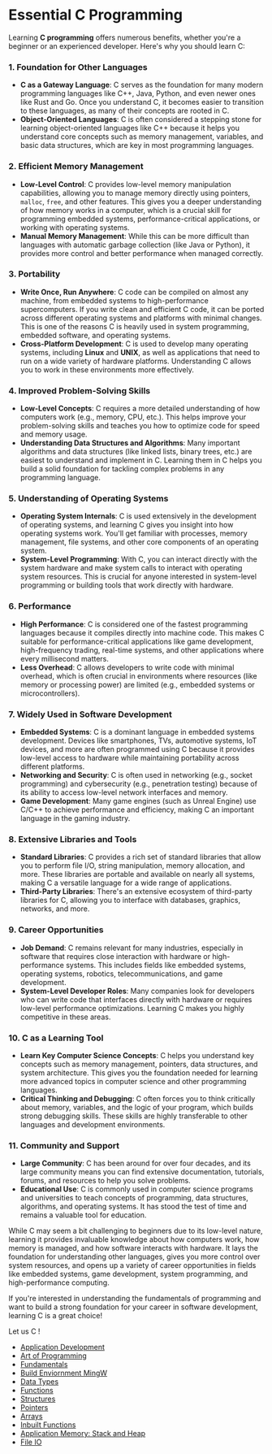 # Essential C  Programming
Learning **C programming** offers numerous benefits, whether you're a beginner or an experienced developer. Here's why you should learn C:

### 1. **Foundation for Other Languages**
   - **C as a Gateway Language**: C serves as the foundation for many modern programming languages like C++, Java, Python, and even newer ones like Rust and Go. Once you understand C, it becomes easier to transition to these languages, as many of their concepts are rooted in C.
   - **Object-Oriented Languages**: C is often considered a stepping stone for learning object-oriented languages like C++ because it helps you understand core concepts such as memory management, variables, and basic data structures, which are key in most programming languages.

### 2. **Efficient Memory Management**
   - **Low-Level Control**: C provides low-level memory manipulation capabilities, allowing you to manage memory directly using pointers, `malloc`, `free`, and other features. This gives you a deeper understanding of how memory works in a computer, which is a crucial skill for programming embedded systems, performance-critical applications, or working with operating systems.
   - **Manual Memory Management**: While this can be more difficult than languages with automatic garbage collection (like Java or Python), it provides more control and better performance when managed correctly.

### 3. **Portability**
   - **Write Once, Run Anywhere**: C code can be compiled on almost any machine, from embedded systems to high-performance supercomputers. If you write clean and efficient C code, it can be ported across different operating systems and platforms with minimal changes. This is one of the reasons C is heavily used in system programming, embedded software, and operating systems.
   - **Cross-Platform Development**: C is used to develop many operating systems, including **Linux** and **UNIX**, as well as applications that need to run on a wide variety of hardware platforms. Understanding C allows you to work in these environments more effectively.

### 4. **Improved Problem-Solving Skills**
   - **Low-Level Concepts**: C requires a more detailed understanding of how computers work (e.g., memory, CPU, etc.). This helps improve your problem-solving skills and teaches you how to optimize code for speed and memory usage.
   - **Understanding Data Structures and Algorithms**: Many important algorithms and data structures (like linked lists, binary trees, etc.) are easiest to understand and implement in C. Learning them in C helps you build a solid foundation for tackling complex problems in any programming language.

### 5. **Understanding of Operating Systems**
   - **Operating System Internals**: C is used extensively in the development of operating systems, and learning C gives you insight into how operating systems work. You'll get familiar with processes, memory management, file systems, and other core components of an operating system.
   - **System-Level Programming**: With C, you can interact directly with the system hardware and make system calls to interact with operating system resources. This is crucial for anyone interested in system-level programming or building tools that work directly with hardware.

### 6. **Performance**
   - **High Performance**: C is considered one of the fastest programming languages because it compiles directly into machine code. This makes C suitable for performance-critical applications like game development, high-frequency trading, real-time systems, and other applications where every millisecond matters.
   - **Less Overhead**: C allows developers to write code with minimal overhead, which is often crucial in environments where resources (like memory or processing power) are limited (e.g., embedded systems or microcontrollers).

### 7. **Widely Used in Software Development**
   - **Embedded Systems**: C is a dominant language in embedded systems development. Devices like smartphones, TVs, automotive systems, IoT devices, and more are often programmed using C because it provides low-level access to hardware while maintaining portability across different platforms.
   - **Networking and Security**: C is often used in networking (e.g., socket programming) and cybersecurity (e.g., penetration testing) because of its ability to access low-level network interfaces and memory.
   - **Game Development**: Many game engines (such as Unreal Engine) use C/C++ to achieve performance and efficiency, making C an important language in the gaming industry.

### 8. **Extensive Libraries and Tools**
   - **Standard Libraries**: C provides a rich set of standard libraries that allow you to perform file I/O, string manipulation, memory allocation, and more. These libraries are portable and available on nearly all systems, making C a versatile language for a wide range of applications.
   - **Third-Party Libraries**: There's an extensive ecosystem of third-party libraries for C, allowing you to interface with databases, graphics, networks, and more.

### 9. **Career Opportunities**
   - **Job Demand**: C remains relevant for many industries, especially in software that requires close interaction with hardware or high-performance systems. This includes fields like embedded systems, operating systems, robotics, telecommunications, and game development.
   - **System-Level Developer Roles**: Many companies look for developers who can write code that interfaces directly with hardware or requires low-level performance optimizations. Learning C makes you highly competitive in these areas.

### 10. **C as a Learning Tool**
   - **Learn Key Computer Science Concepts**: C helps you understand key concepts such as memory management, pointers, data structures, and system architecture. This gives you the foundation needed for learning more advanced topics in computer science and other programming languages.
   - **Critical Thinking and Debugging**: C often forces you to think critically about memory, variables, and the logic of your program, which builds strong debugging skills. These skills are highly transferable to other languages and development environments.

### 11. **Community and Support**
   - **Large Community**: C has been around for over four decades, and its large community means you can find extensive documentation, tutorials, forums, and resources to help you solve problems.
   - **Educational Use**: C is commonly used in computer science programs and universities to teach concepts of programming, data structures, algorithms, and operating systems. It has stood the test of time and remains a valuable tool for education.


While C may seem a bit challenging to beginners due to its low-level nature, learning it provides invaluable knowledge about how computers work, how memory is managed, and how software interacts with hardware. It lays the foundation for understanding other languages, gives you more control over system resources, and opens up a variety of career opportunities in fields like embedded systems, game development, system programming, and high-performance computing.

If you're interested in understanding the fundamentals of programming and want to build a strong foundation for your career in software development, learning C is a great choice!

Let us C !

- <a href="https://github.com/RaviTambade/TFLCPP/blob/main/Notes/C/historycpp.md">Application Development</a>
- <a href="https://github.com/RaviTambade/TFLCPP/blob/main/Notes/C/appdevelopment.md">Art of Programming</a>
- <a href="https://github.com/RaviTambade/TFLCPP/blob/main/Notes/C/artofprogramming.md">Fundamentals</a>
- <a href="https://github.com/RaviTambade/TFLCPP/blob/main/Notes/C/mingw.md">Build Enviornment MingW</a>
- <a href="https://github.com/RaviTambade/TFLCPP/blob/main/Notes/C/datatypes.md">Data Types</a>
- <a href="https://github.com/RaviTambade/TFLCPP/blob/main/Notes/C/functions.md">Functions</a>
- <a href="https://github.com/RaviTambade/TFLCPP/blob/main/Notes/C/structures.md">Structures</a>
- <a href="https://github.com/RaviTambade/TFLCPP/blob/main/Notes/C/pointers.md">Pointers</a>
- <a href="https://github.com/RaviTambade/TFLCPP/blob/main/Notes/C/arrays.md">Arrays</a>
- <a href="https://github.com/RaviTambade/TFLCPP/blob/main/Notes/C/inbuiltfunctions.md">Inbuilt Functions</a>
- <a href="https://github.com/RaviTambade/TFLCPP/blob/main/Notes/C/appmemory.md">Application Memory: Stack and Heap</a>
- <a href="https://github.com/RaviTambade/TFLCPP/blob/main/Notes/C/fileio.md">File IO</a>
